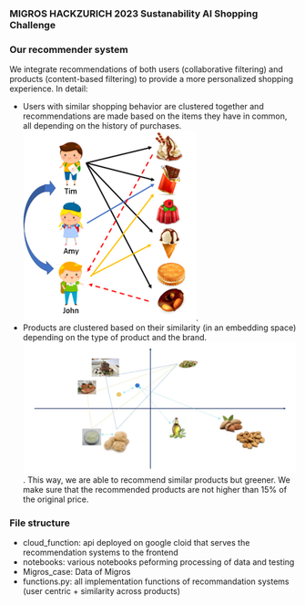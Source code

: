 ### MIGROS HACKZURICH 2023 Sustanability AI Shopping Challenge

### Our recommender system

We integrate recommendations of both users (collaborative filtering) and products (content-based filtering) to provide a more personalized shopping experience.
In detail:

- Users with similar shopping behavior are clustered together and recommendations are made based on the items they have in common, all depending on the history of purchases.![Alt text](/assets/rs.png?raw=true).
- Products are clustered based on their similarity (in an embedding space) depending on the type of product and the brand. ![Alt text](/assets/sim.png?raw=true). This way, we are able to recommend similar products but greener. We make sure that the recommended products are not higher than 15% of the original price.

### File structure

- cloud_function: api deployed on google cloid that serves the recommendation systems to the frontend
- notebooks: various notebooks peforming processing of data and testing
- Migros_case: Data of Migros
- functions.py: all implementation functions of recommandation systems (user centric + similarity across products)
